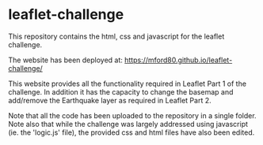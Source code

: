 # leaflet-challenge

This repository contains the html, css and javascript for the leaflet challenge.

The website has been deployed at: https://mford80.github.io/leaflet-challenge/

This website provides all the functionality required in Leaflet Part 1 of the challenge.
In addition it has the capacity to change the basemap and add/remove the Earthquake layer as required in Leaflet Part 2.

Note that all the code has been uploaded to the repository in a single folder.
Note also that while the challenge was largely addressed using javascript (ie. the 'logic.js' file), the provided css and html files have also been edited.
